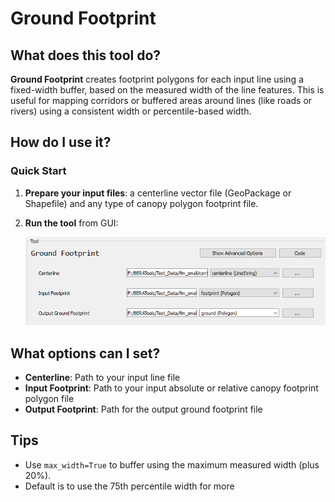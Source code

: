 # Ground Footprint

## What does this tool do?

**Ground Footprint** creates footprint polygons for each input line using a fixed-width buffer, based on the measured width of the line features. This is useful for mapping corridors or buffered areas around lines (like roads or rivers) using a consistent width or percentile-based width.

## How do I use it?

### Quick Start

1. **Prepare your input files**: a centerline vector file (GeoPackage or Shapefile) and any type of canopy polygon footprint file.
2. **Run the tool** from GUI:

   ![Ground Foorprint](../screenshots/tool_ground_ft.png)

## What options can I set?

- **Centerline**: Path to your input line file
- **Input Footprint**: Path to your input absolute or relative canopy footprint polygon file
- **Output Footprint**: Path for the output ground footprint file

## Tips

- Use `max_width=True` to buffer using the maximum measured width (plus 20%).
- Default is to use the 75th percentile width for more